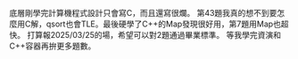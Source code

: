 底層剛學完計算機程式設計只會寫C，而且還寫很爛。
第43題我真的想不到要怎麼用C解，qsort也會TLE。最後硬學了C++的Map發現很好用，第7題用Map也超快。
打算報2025/03/25的場，希望可以對2題通過畢業標準。
等我學完資演和C++容器再拚更多題數。
